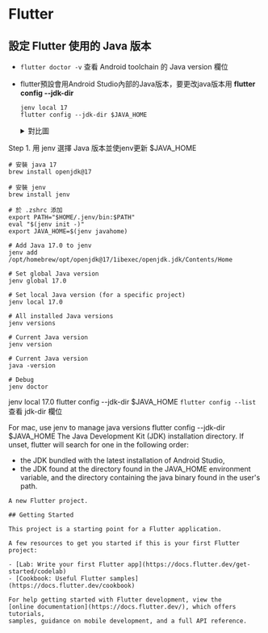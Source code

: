 # Flutter


## 設定 Flutter 使用的 Java 版本
- `flutter doctor -v` 查看 Android toolchain 的 Java version 欄位
- flutter預設會用Android Studio內部的Java版本，要更改java版本用 **flutter config --jdk-dir**
  ```
  jenv local 17
  flutter config --jdk-dir $JAVA_HOME
  ```
  
  <details>
  <summary>對比圖</summary>
  <img width="1045" alt="CleanShot 2025-01-08 at 00 28 42@2x" src="https://github.com/user-attachments/assets/cd54e76e-ad10-4965-82b1-fb81a63329aa" />
  <img width="927" alt="CleanShot 2025-01-08 at 00 30 21@2x" src="https://github.com/user-attachments/assets/9220db36-cd26-4229-a3a6-99511e35b5db" />
  </details>


Step 1. 用 jenv 選擇 Java 版本並使jenv更新 $JAVA_HOME
```
# 安裝 java 17
brew install openjdk@17

# 安裝 jenv
brew install jenv
```
```
# 於 .zshrc 添加
export PATH="$HOME/.jenv/bin:$PATH"
eval "$(jenv init -)"
export JAVA_HOME=$(jenv javahome)
```
```
# Add Java 17.0 to jenv
jenv add /opt/homebrew/opt/openjdk@17/1ibexec/openjdk.jdk/Contents/Home

# Set global Java version
jenv global 17.0

# Set local Java version (for a specific project)
jenv local 17.0

# All installed Java versions
jenv versions

# Current Java version
jenv version

# Current Java version
java -version

# Debug
jenv doctor
```

jenv local 17.0
flutter config --jdk-dir $JAVA_HOME
`flutter config --list` 查看 jdk-dir 欄位



For mac, use jenv to manage java versions
flutter config --jdk-dir $JAVA_HOME
The Java Development Kit (JDK) installation directory. If unset, flutter will search for one in the following order:
- the JDK bundled with the latest installation of Android Studio,
- the JDK found at the directory found in the JAVA_HOME environment variable, and the directory containing the java binary found in the user's path.
```
A new Flutter project.

## Getting Started

This project is a starting point for a Flutter application.

A few resources to get you started if this is your first Flutter project:

- [Lab: Write your first Flutter app](https://docs.flutter.dev/get-started/codelab)
- [Cookbook: Useful Flutter samples](https://docs.flutter.dev/cookbook)

For help getting started with Flutter development, view the
[online documentation](https://docs.flutter.dev/), which offers tutorials,
samples, guidance on mobile development, and a full API reference.

